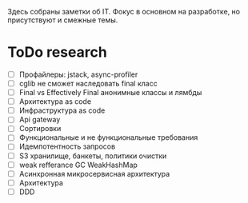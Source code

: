 Здесь собраны заметки об IT. Фокус в основном на разработке, но присутствуют и смежные темы.

# ToDo research

- [ ] Профайлеры: jstack, async-profiler
- [ ] cglib не сможет наследовать final класс
- [ ] Final vs Effectively Final анонимные классы и лямбды
- [ ] Архитектура as code
- [ ] Инфраструктура as code
- [ ] Api gateway
- [ ] Сортировки
- [ ] Функциональные и не функциональные требования
- [ ] Идемпотентность запросов
- [ ] S3 хранилище, банкеты, политики очистки
- [ ] weak refferance GC WeakHashMap
- [ ] Асинхронная микросервисная архитектура
- [ ] Архитектура
- [ ] DDD